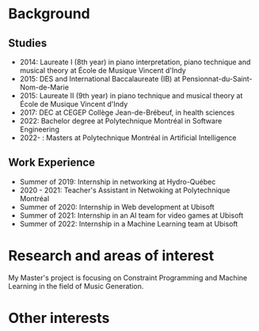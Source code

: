 
  
# Background
## Studies
* 2014: Laureate I (8th year) in piano interpretation, piano technique and musical theory at École de Musique Vincent d'Indy
* 2015: DES and International Baccalaureate (IB) at Pensionnat-du-Saint-Nom-de-Marie
* 2015: Laureate II (9th year) in piano technique and musical theory at École de Musique Vincent d'Indy
* 2017: DEC at CEGEP Collège Jean-de-Brébeuf, in health sciences
* 2022: Bachelor degree at Polytechnique Montréal in Software Engineering
* 2022- : Masters at Polytechnique Montréal in Artificial Intelligence

## Work Experience
- Summer of 2019: Internship in networking at Hydro-Québec
- 2020 - 2021: Teacher's Assistant in Netwoking at Polytechnique Montréal
- Summer of 2020: Internship in Web development at Ubisoft
- Summer of 2021: Internship in an AI team for video games at Ubisoft
- Summer of 2022: Internship in a Machine Learning team at Ubisoft

# Research and areas of interest
My Master's project is focusing on Constraint Programming and Machine Learning in the field of Music Generation. 

# Other interests
